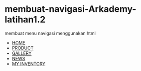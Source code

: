 # membuat-navigasi-Arkademy-latihan1.2
membuat menu navigasi menggunakan html

<!DOCTYPE html>
<html>
<head>
	<title>Navigasi</title>
</head>
<body>
	<nav>
		<ul>
			<li><a href="#">HOME</a></li>
			<li><a href="#">PRODUCT</a></li>
			<li><a href="#">GALLERY</a></li>
			<li><a href="#">NEWS</a></li>
			<li><a href="#">MY INVENTORY</a></li>
		</ul>
	</nav>

</body>
</html>
